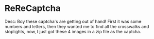 # ReReCaptcha
Desc: Boy these captcha's are getting out of hand! First it was some numbers and letters, then they wanted me to find all the crosswalks and stoplights, now, I just got these 4 images in a zip file as the captcha.
